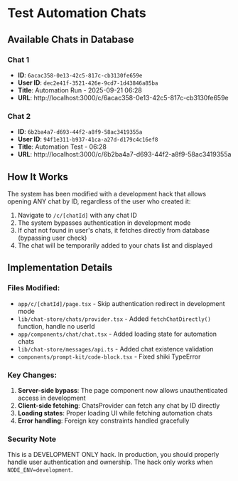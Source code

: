# Test Automation Chats

## Available Chats in Database

### Chat 1
- **ID**: `6acac358-0e13-42c5-817c-cb3130fe659e`
- **User ID**: `dec2e41f-3521-426e-9cd7-1d43846a85ba`
- **Title**: Automation Run - 2025-09-21 06:28
- **URL**: http://localhost:3000/c/6acac358-0e13-42c5-817c-cb3130fe659e

### Chat 2
- **ID**: `6b2ba4a7-d693-44f2-a8f9-58ac3419355a`
- **User ID**: `94f1e311-b937-41ca-a27d-d179c4c16ef8`
- **Title**: Automation Test - 06:28
- **URL**: http://localhost:3000/c/6b2ba4a7-d693-44f2-a8f9-58ac3419355a

## How It Works

The system has been modified with a development hack that allows opening ANY chat by ID, regardless of the user who created it:

1. Navigate to `/c/[chatId]` with any chat ID
2. The system bypasses authentication in development mode
3. If chat not found in user's chats, it fetches directly from database (bypassing user check)
4. The chat will be temporarily added to your chats list and displayed

## Implementation Details

### Files Modified:
- `app/c/[chatId]/page.tsx` - Skip authentication redirect in development mode
- `lib/chat-store/chats/provider.tsx` - Added `fetchChatDirectly()` function, handle no userId
- `app/components/chat/chat.tsx` - Added loading state for automation chats
- `lib/chat-store/messages/api.ts` - Added chat existence validation
- `components/prompt-kit/code-block.tsx` - Fixed shiki TypeError

### Key Changes:
1. **Server-side bypass**: The page component now allows unauthenticated access in development
2. **Client-side fetching**: ChatsProvider can fetch any chat by ID directly
3. **Loading states**: Proper loading UI while fetching automation chats
4. **Error handling**: Foreign key constraints handled gracefully

### Security Note
This is a DEVELOPMENT ONLY hack. In production, you should properly handle user authentication and ownership. The hack only works when `NODE_ENV=development`.